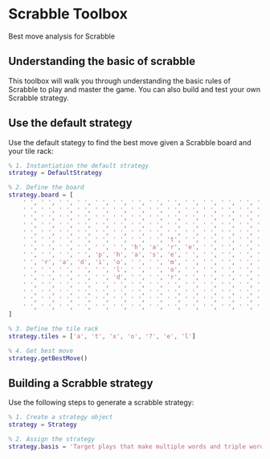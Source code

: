 # Scrabble Toolbox
Best move analysis for Scrabble

## Understanding the basic of scrabble
This toolbox will walk you through understanding the basic rules of Scrabble to play and master the game. You can also build and test your own Scrabble strategy.

## Use the default strategy
Use the default stategy to find the best move given a Scrabble board and your tile rack:

```matlab
% 1. Instantiation the default strategy
strategy = DefaultStrategy

% 2. Define the board
strategy.board = [
    ' ', ' ', ' ', ' ', ' ', ' ', ' ', ' ', ' ', ' ', ' ', ' ', ' ', ' ', ' ' ;
    ' ', ' ', ' ', ' ', ' ', ' ', ' ', ' ', ' ', ' ', ' ', ' ', ' ', ' ', ' ' ;
    ' ', ' ', ' ', ' ', ' ', ' ', ' ', ' ', ' ', ' ', ' ', ' ', ' ', ' ', ' ' ;
    ' ', ' ', ' ', ' ', ' ', ' ', ' ', ' ', ' ', ' ', ' ', ' ', ' ', ' ', ' ' ;
    ' ', ' ', ' ', ' ', ' ', ' ', ' ', ' ', ' ', ' ', ' ', ' ', ' ', ' ', ' ' ;
    ' ', ' ', ' ', ' ', ' ', ' ', ' ', ' ', 't', ' ', ' ', ' ', ' ', ' ', ' ' ;
    ' ', ' ', ' ', ' ', ' ', ' ', 'h', 'a', 'r', 'e', ' ', ' ', ' ', ' ', ' ' ;
    ' ', ' ', ' ', ' ', 'p', 'h', 'a', 's', 'e', ' ', ' ', ' ', ' ', ' ', ' ' ;
    ' ', 'r', 'a', 'd', 'i', 'o', ' ', ' ', 'm', ' ', ' ', ' ', ' ', ' ', ' ' ;
    ' ', ' ', ' ', ' ', ' ', 'l', ' ', ' ', 'o', ' ', ' ', ' ', ' ', ' ', ' ' ;
    ' ', ' ', ' ', ' ', ' ', 'd', ' ', ' ', 'r', ' ', ' ', ' ', ' ', ' ', ' ' ;
    ' ', ' ', ' ', ' ', ' ', ' ', ' ', ' ', ' ', ' ', ' ', ' ', ' ', ' ', ' ' ;
    ' ', ' ', ' ', ' ', ' ', ' ', ' ', ' ', ' ', ' ', ' ', ' ', ' ', ' ', ' ' ;
    ' ', ' ', ' ', ' ', ' ', ' ', ' ', ' ', ' ', ' ', ' ', ' ', ' ', ' ', ' ' ;
    ' ', ' ', ' ', ' ', ' ', ' ', ' ', ' ', ' ', ' ', ' ', ' ', ' ', ' ', ' ' ;
]

% 3. Define the tile rack
strategy.tiles = ['a', 't', 'x', 'o', '?', 'e', 'l']

% 4. Get best move
strategy.getBestMove()
```

## Building a Scrabble strategy
Use the following steps to generate a scrabble strategy:

```matlab
% 1. Create a strategy object
strategy = Strategy

% 2. Assign the strategy
strategy.basis = 'Target plays that make multiple words and triple word scores'
```
